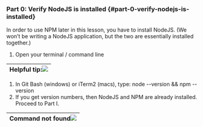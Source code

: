 ### Part 0: Verify NodeJS is installed {#part-0-verify-nodejs-is-installed}

In order to use NPM later in this lesson, you have to install NodeJS. (We won’t be writing a NodeJS application, but the two are essentially installed together.)

1.  Open your terminal / command line

| Helpful tip:![](images/image04.png) |
| --- |

1.  In Git Bash (windows) or iTerm2 (macs), type: node --version &amp;&amp; npm --version
2.  If you get version numbers, then NodeJS and NPM are already installed. Proceed to Part I.

| Command not found![](images/image00.png) |
| --- |